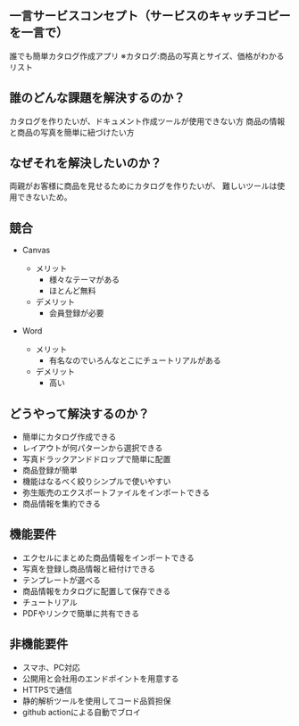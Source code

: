 ## 一言サービスコンセプト（サービスのキャッチコピーを一言で）
誰でも簡単カタログ作成アプリ
※カタログ:商品の写真とサイズ、価格がわかるリスト

## 誰のどんな課題を解決するのか？
カタログを作りたいが、ドキュメント作成ツールが使用できない方
商品の情報と商品の写真を簡単に紐づけたい方

## なぜそれを解決したいのか？   
両親がお客様に商品を見せるためにカタログを作りたいが、
難しいツールは使用できないため。

## 競合
* Canvas
  * メリット
    * 様々なテーマがある
    * ほとんど無料
  * デメリット
    * 会員登録が必要

* Word
  * メリット
    * 有名なのでいろんなとこにチュートリアルがある
  * デメリット
    * 高い

## どうやって解決するのか？
* 簡単にカタログ作成できる
* レイアウトが何パターンから選択できる
* 写真ドラックアンドドロップで簡単に配置
* 商品登録が簡単
* 機能はなるべく絞りシンプルで使いやすい
* 弥生販売のエクスポートファイルをインポートできる
* 商品情報を集約できる
  
## 機能要件
* エクセルにまとめた商品情報をインポートできる
* 写真を登録し商品情報と紐付けできる
* テンプレートが選べる
* 商品情報をカタログに配置して保存できる
* チュートリアル
* PDFやリンクで簡単に共有できる

## 非機能要件
* スマホ、PC対応
* 公開用と会社用のエンドポイントを用意する
* HTTPSで通信
* 静的解析ツールを使用してコード品質担保
* github actionによる自動でブロイ
